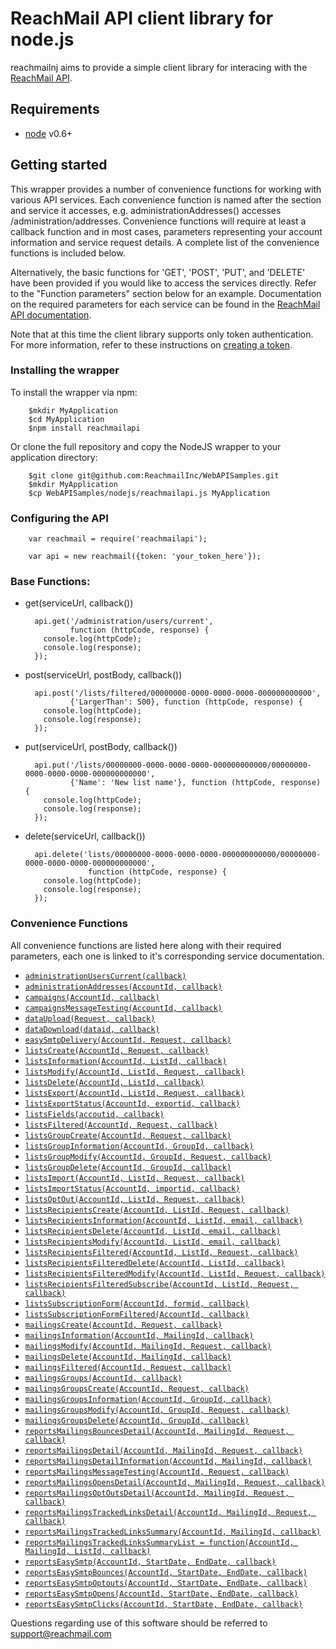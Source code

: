 ReachMail API client library for node.js
========================================

reachmailnj aims to provide a simple client library for interacing with the
[ReachMail API](https://services.reachmail.net/documentation).

## Requirements

- [node](http://nodejs.org/) v0.6+

## Getting started

This wrapper provides a number of convenience functions for working with
various API services. Each convenience function is named after the section and
service it accesses, e.g. administrationAddresses() accesses 
/administration/addresses. Convenience functions will require at least a 
callback function and in most cases, parameters representing your account
information and service request details. A complete list of the convenience
functions is included below.

Alternatively, the basic functions for 'GET', 'POST', 'PUT', and 'DELETE' have
been provided if you would like to access the services directly. Refer to the
"Function parameters" section below for an example. Documentation on the
required parameters for each service can be found in the [ReachMail API documentation](https://services.reachmail.net).

Note that at this time the client library supports only token authentication.
For more information, refer to these instructions on [creating a token](http://reachmail.zendesk.com/entries/26267216-Setting-authorization-tokens).

### Installing the wrapper

To install the wrapper via npm:

        $mkdir MyApplication
        $cd MyApplication
        $npm install reachmailapi

Or clone the full repository and copy the NodeJS wrapper to your application 
directory:

        $git clone git@github.com:ReachmailInc/WebAPISamples.git
        $mkdir MyApplication
        $cp WebAPISamples/nodejs/reachmailapi.js MyApplication

### Configuring the API

        var reachmail = require('reachmailapi');

        var api = new reachmail({token: 'your_token_here'});

### Base Functions:

- get(serviceUrl, callback())

        api.get('/administration/users/current', 
                function (httpCode, response) {
          console.log(httpCode);
          console.log(response);
        });

- post(serviceUrl, postBody, callback())
        
        api.post('/lists/filtered/00000000-0000-0000-0000-000000000000',
                {'LargerThan': 500}, function (httpCode, response) {
          console.log(httpCode);
          console.log(response);
        });

- put(serviceUrl, postBody, callback())

        api.put('/lists/00000000-0000-0000-0000-000000000000/00000000-0000-0000-0000-000000000000',
                {'Name': 'New list name'}, function (httpCode, response) {
          console.log(httpCode);
          console.log(response);
        });

- delete(serviceUrl, callback())

        api.delete('lists/00000000-0000-0000-0000-000000000000/00000000-0000-0000-0000-000000000000',
                    function (httpCode, response) {
          console.log(httpCode);
          console.log(response);
        });

### Convenience Functions

All convenience functions are listed here along with their required
parameters, each one is linked to it's corresponding service documentation.

- [`administrationUsersCurrent(callback)`](http://services.reachmail.net/#Administration@/administration/addresses)
- [`administrationAddresses(AccountId, callback)`](http://services.reachmail.net/#Administration@/administration/users/current)
- [`campaigns(AccountId, callback)`](http://services.reachmail.net/#Campaigns@/campaigns)
- [`campaignsMessageTesting(AccountId, callback)`](http://services.reachmail.net/#Campaigns@/campaigns)
- [`dataUpload(Request, callback)`](http://services.reachmail.net/#Data@/data)
- [`dataDownload(dataid, callback)`](http://services.reachmail.net/#Data@/data)
- [`easySmtpDelivery(AccountId, Request, callback)`](http://services.reachmail.net/#EasySMTP@/easysmtp)
- [`listsCreate(AccountId, Request, callback)`](http://services.reachmail.net/#Lists@/lists)
- [`listsInformation(AccountId, ListId, callback)`](http://services.reachmail.net/#Lists@/lists)
- [`listsModify(AccountId, ListId, Request, callback)`](http://services.reachmail.net/#Lists@/lists)
- [`listsDelete(AccountId, ListId, callback)`](http://services.reachmail.net/#Lists@/lists)
- [`listsExport(AccountId, ListId, Request, callback)`](http://services.reachmail.net/#Lists@/lists/export)
- [`listsExportStatus(AccountId, exportid, callback)`](http://services.reachmail.net/#Lists@/lists/export/status)
- [`listsFields(accoutid, callback)`](http://services.reachmail.net/#Lists@/lists/fields)
- [`listsFiltered(AccountId, Request, callback)`](http://services.reachmail.net/#Lists@/lists/filtered)
- [`listsGroupCreate(AccountId, Request, callback)`](http://services.reachmail.net/#Lists@/lists/groups)
- [`listsGroupInformation(AccountId, GroupId, callback)`](http://services.reachmail.net/#Lists@/lists/groups)
- [`listsGroupModify(AccountId, GroupId, Request, callback)`](http://services.reachmail.net/#Lists@/lists/groups)
- [`listsGroupDelete(AccountId, GroupId, callback)`](http://services.reachmail.net/#Lists@/lists/groups)
- [`listsImport(AccountId, ListId, Request, callback)`](http://services.reachmail.net/#Lists@/lists/import)
- [`listsImportStatus(AccountId, importid, callback)`](http://services.reachmail.net/#Lists@/lists/import/status)
- [`listsOptOut(AccountId, ListId, Request, callback)`](http://services.reachmail.net/#Lists@/lists/optout)
- [`listsRecipientsCreate(AccountId, ListId, Request, callback)`](http://services.reachmail.net/#Lists@/lists/recipients)
- [`listsRecipientsInformation(AccountId, ListId, email, callback)`](http://services.reachmail.net/#Lists@/lists/recipients)
- [`listsRecipientsDelete(AccountId, ListId, email, callback)`](http://services.reachmail.net/#Lists@/lists/recipients)
- [`listsRecipientsModify(AccountId, ListId, email, callback)`](http://services.reachmail.net/#Lists@/lists/recipients)
- [`listsRecipientsFiltered(AccountId, ListId, Request, callback)`](http://services.reachmail.net/#Lists@/lists/recipients/filtered)
- [`listsRecipientsFilteredDelete(AccountId, ListId, callback)`](http://services.reachmail.net/#Lists@/lists/recipients/filtered/delete)
- [`listsRecipientsFilteredModify(AccountId, ListId, Request, callback)`](http://services.reachmail.net/#Lists@/lists/recipients/filtered/modify)
- [`listsRecipientsFilteredSubscribe(AccountId, ListId, Request, callback)`](http://services.reachmail.net/#Lists@/lists/recipients/subscribe)
- [`listsSubscriptionForm(AccountId, formid, callback)`](http://services.reachmail.net/#Lists@/lists/subscriptionform)
- [`listsSubscriptionFormFiltered(AccountId, callback)`](http://services.reachmail.net/#Lists@/lists/subscriptionform/filtered)
- [`mailingsCreate(AccountId, Request, callback)`](http://services.reachmail.net/#Mailings@/mailings)
- [`mailingsInformation(AccountId, MailingId, callback)`](http://services.reachmail.net/#Mailings@/mailings)
- [`mailingsModify(AccountId, MailingId, Request, callback)`](http://services.reachmail.net/#Mailings@/mailings)
- [`mailingsDelete(AccountId, MailingId, callback)`](http://services.reachmail.net/#Mailings@/mailings)
- [`mailingsFiltered(AccountId, Request, callback)`](http://services.reachmail.net/#Mailings@/mailings/filtered)
- [`mailingsGroups(AccountId, callback)`](http://services.reachmail.net/#Mailings@/mailings/groups)
- [`mailingsGroupsCreate(AccountId, Request, callback)`](http://services.reachmail.net/#Mailings@/mailings/groups)
- [`mailingsGroupsInformation(AccountId, GroupId, callback)`](http://services.reachmail.net/#Mailings@/mailings/groups)
- [`mailingsGroupsModify(AccountId, GroupId, Request, callback)`](http://services.reachmail.net/#Mailings@/mailings/groups)
- [`mailingsGroupsDelete(AccountId, GroupId, callback)`](http://services.reachmail.net/#Mailings@/mailings/groups)
- [`reportsMailingsBouncesDetail(AccountId, MailingId, Request, callback)`](http://services.reachmail.net/#Reports@/reports/mailings/bounces/detail)
- [`reportsMailingsDetail(AccountId, MailingId, Request, callback)`](http://services.reachmail.net/#Reports@/reports/mailings/detail)
- [`reportsMailingsDetailInformation(AccountId, MailingId, callback)`](http://services.reachmail.net/#Reports@/reports/mailings/detail)
- [`reportsMailingsMessageTesting(AccountId, Request, callback)`](http://services.reachmail.net/#Reports@/reports/mailings/messagetesting)
- [`reportsMailingsOpensDetail(AccountId, MailingId, Request, callback)`](http://services.reachmail.net/#Reports@/reports/mailings/opens/detail)
- [`reportsMailingsOptOutsDetail(AccountId, MailingId, Request, callback)`](http://services.reachmail.net/#Reports@/reports/mailings/optouts/detail)
- [`reportsMailingsTrackedLinksDetail(AccountId, MailingId, Request, callback)`](http://services.reachmail.net/#Reports@/reports/mailings/trackedlinks/detail)
- [`reportsMailingsTrackedLinksSummary(AccountId, MailingId, callback)`](http://services.reachmail.net/#Reports@/reports/mailings/trackedlinks/summary)
- [`reportsMailingsTrackedLinksSummaryList = function(AccountId, MailingId, ListId, callback)`](http://services.reachmail.net/#Reports@/reports/mailings/trackedlinks/summary)
- [`reportsEasySmtp(AccountId, StartDate, EndDate, callback)`](http://services.reachmail.net/#Reports@/reports/easysmtp)
- [`reportsEasySmtpBounces(AccountId, StartDate, EndDate, callback)`](http://services.reachmail.net/#Reports@/reports/easysmtp/bounces)
- [`reportsEasySmtpOptouts(AccountId, StartDate, EndDate, callback)`](http://services.reachmail.net/#Reports@/reports/easysmtp/optouts)
- [`reportsEasySmtpOpens(AccountId, StartDate, EndDate, callback)`](http://services.reachmail.net/#Reports@/reports/easysmtp/opens)
- [`reportsEasySmtpClicks(AccountId, StartDate, EndDate, callback)`](http://services.reachmail.net/#Reports@/reports/easysmtp/clicks)

Questions regarding use of this software should be referred to
support@reachmail.com
